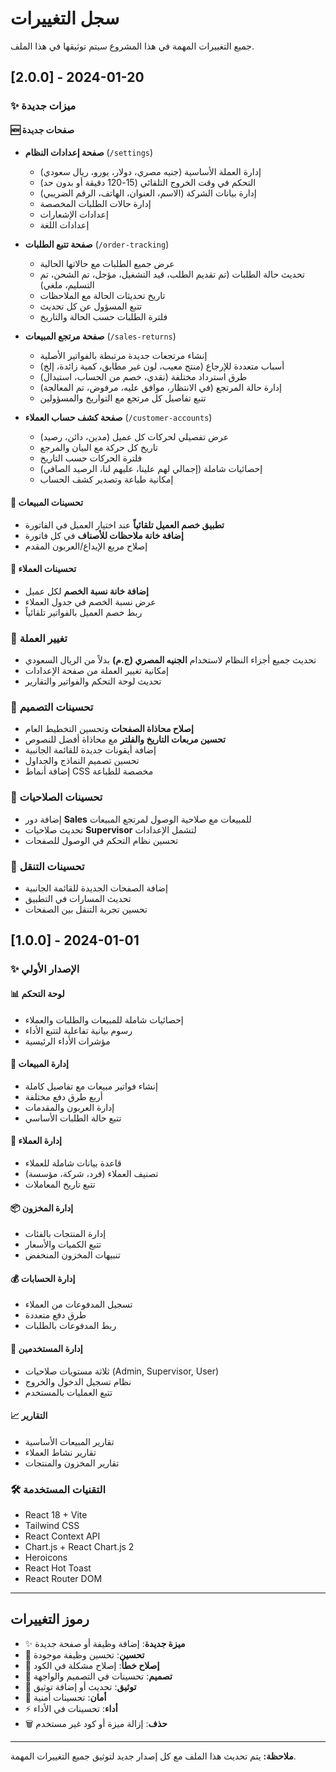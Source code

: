 # سجل التغييرات

جميع التغييرات المهمة في هذا المشروع سيتم توثيقها في هذا الملف.

## [2.0.0] - 2024-01-20

### ✨ ميزات جديدة

#### 🆕 صفحات جديدة
- **صفحة إعدادات النظام** (`/settings`)
  - إدارة العملة الأساسية (جنيه مصري، دولار، يورو، ريال سعودي)
  - التحكم في وقت الخروج التلقائي (15-120 دقيقة أو بدون حد)
  - إدارة بيانات الشركة (الاسم، العنوان، الهاتف، الرقم الضريبي)
  - إدارة حالات الطلبات المخصصة
  - إعدادات الإشعارات
  - إعدادات اللغة

- **صفحة تتبع الطلبات** (`/order-tracking`)
  - عرض جميع الطلبات مع حالاتها الحالية
  - تحديث حالة الطلبات (تم تقديم الطلب، قيد التشغيل، مؤجل، تم الشحن، تم التسليم، ملغي)
  - تاريخ تحديثات الحالة مع الملاحظات
  - تتبع المسؤول عن كل تحديث
  - فلترة الطلبات حسب الحالة والتاريخ

- **صفحة مرتجع المبيعات** (`/sales-returns`)
  - إنشاء مرتجعات جديدة مرتبطة بالفواتير الأصلية
  - أسباب متعددة للإرجاع (منتج معيب، لون غير مطابق، كمية زائدة، إلخ)
  - طرق استرداد مختلفة (نقدي، خصم من الحساب، استبدال)
  - إدارة حالة المرتجع (في الانتظار، موافق عليه، مرفوض، تم المعالجة)
  - تتبع تفاصيل كل مرتجع مع التواريخ والمسؤولين

- **صفحة كشف حساب العملاء** (`/customer-accounts`)
  - عرض تفصيلي لحركات كل عميل (مدين، دائن، رصيد)
  - تاريخ كل حركة مع البيان والمرجع
  - فلترة الحركات حسب التاريخ
  - إحصائيات شاملة (إجمالي لهم علينا، عليهم لنا، الرصيد الصافي)
  - إمكانية طباعة وتصدير كشف الحساب

#### 🔧 تحسينات المبيعات
- **تطبيق خصم العميل تلقائياً** عند اختيار العميل في الفاتورة
- **إضافة خانة ملاحظات للأصناف** في كل فاتورة
- إصلاح مربع الإيداع/العربون المقدم

#### 👥 تحسينات العملاء
- **إضافة خانة نسبة الخصم** لكل عميل
- عرض نسبة الخصم في جدول العملاء
- ربط خصم العميل بالفواتير تلقائياً

### 💱 تغيير العملة
- تحديث جميع أجزاء النظام لاستخدام **الجنيه المصري (ج.م)** بدلاً من الريال السعودي
- إمكانية تغيير العملة من صفحة الإعدادات
- تحديث لوحة التحكم والفواتير والتقارير

### 🎨 تحسينات التصميم
- **إصلاح محاذاة الصفحات** وتحسين التخطيط العام
- **تحسين مربعات التاريخ والفلتر** مع محاذاة أفضل للنصوص
- إضافة أيقونات جديدة للقائمة الجانبية
- تحسين تصميم النماذج والجداول
- إضافة أنماط CSS مخصصة للطباعة

### 🔐 تحسينات الصلاحيات
- إضافة دور **Sales** للمبيعات مع صلاحية الوصول لمرتجع المبيعات
- تحديث صلاحيات **Supervisor** لتشمل الإعدادات
- تحسين نظام التحكم في الوصول للصفحات

### 🧭 تحسينات التنقل
- إضافة الصفحات الجديدة للقائمة الجانبية
- تحديث المسارات في التطبيق
- تحسين تجربة التنقل بين الصفحات

## [1.0.0] - 2024-01-01

### ✨ الإصدار الأولي

#### 📊 لوحة التحكم
- إحصائيات شاملة للمبيعات والطلبات والعملاء
- رسوم بيانية تفاعلية لتتبع الأداء
- مؤشرات الأداء الرئيسية

#### 🛒 إدارة المبيعات
- إنشاء فواتير مبيعات مع تفاصيل كاملة
- أربع طرق دفع مختلفة
- إدارة العربون والمقدمات
- تتبع حالة الطلبات الأساسي

#### 👥 إدارة العملاء
- قاعدة بيانات شاملة للعملاء
- تصنيف العملاء (فرد، شركة، مؤسسة)
- تتبع تاريخ المعاملات

#### 📦 إدارة المخزون
- إدارة المنتجات بالفئات
- تتبع الكميات والأسعار
- تنبيهات المخزون المنخفض

#### 💰 إدارة الحسابات
- تسجيل المدفوعات من العملاء
- طرق دفع متعددة
- ربط المدفوعات بالطلبات

#### 👤 إدارة المستخدمين
- ثلاثة مستويات صلاحيات (Admin, Supervisor, User)
- نظام تسجيل الدخول والخروج
- تتبع العمليات بالمستخدم

#### 📈 التقارير
- تقارير المبيعات الأساسية
- تقارير نشاط العملاء
- تقارير المخزون والمنتجات

### 🛠️ التقنيات المستخدمة
- React 18 + Vite
- Tailwind CSS
- React Context API
- Chart.js + React Chart.js 2
- Heroicons
- React Hot Toast
- React Router DOM

---

## رموز التغييرات

- ✨ **ميزة جديدة**: إضافة وظيفة أو صفحة جديدة
- 🔧 **تحسين**: تحسين وظيفة موجودة
- 🐛 **إصلاح خطأ**: إصلاح مشكلة في الكود
- 🎨 **تصميم**: تحسينات في التصميم والواجهة
- 📝 **توثيق**: تحديث أو إضافة توثيق
- 🔐 **أمان**: تحسينات أمنية
- ⚡ **أداء**: تحسينات في الأداء
- 🗑️ **حذف**: إزالة ميزة أو كود غير مستخدم

---

**ملاحظة:** يتم تحديث هذا الملف مع كل إصدار جديد لتوثيق جميع التغييرات المهمة.
